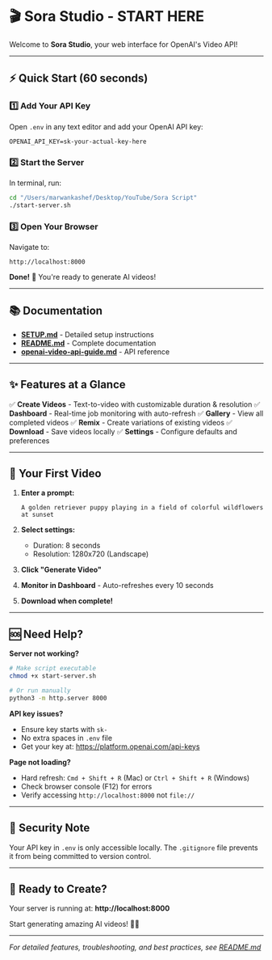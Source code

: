 # 🎬 Sora Studio - START HERE

Welcome to **Sora Studio**, your web interface for OpenAI's Video API!

---

## ⚡ Quick Start (60 seconds)

### 1️⃣ Add Your API Key

Open `.env` in any text editor and add your OpenAI API key:

```env
OPENAI_API_KEY=sk-your-actual-key-here
```

### 2️⃣ Start the Server

In terminal, run:

```bash
cd "/Users/marwankashef/Desktop/YouTube/Sora Script"
./start-server.sh
```

### 3️⃣ Open Your Browser

Navigate to:
```
http://localhost:8000
```

**Done!** 🎉 You're ready to generate AI videos!

---

## 📚 Documentation

- **[SETUP.md](SETUP.md)** - Detailed setup instructions
- **[README.md](README.md)** - Complete documentation
- **[openai-video-api-guide.md](openai-video-api-guide.md)** - API reference

---

## ✨ Features at a Glance

✅ **Create Videos** - Text-to-video with customizable duration & resolution
✅ **Dashboard** - Real-time job monitoring with auto-refresh
✅ **Gallery** - View all completed videos
✅ **Remix** - Create variations of existing videos
✅ **Download** - Save videos locally
✅ **Settings** - Configure defaults and preferences

---

## 🎯 Your First Video

1. **Enter a prompt:**
   ```
   A golden retriever puppy playing in a field of colorful wildflowers at sunset
   ```

2. **Select settings:**
   - Duration: 8 seconds
   - Resolution: 1280x720 (Landscape)

3. **Click "Generate Video"**

4. **Monitor in Dashboard** - Auto-refreshes every 10 seconds

5. **Download when complete!**

---

## 🆘 Need Help?

**Server not working?**
```bash
# Make script executable
chmod +x start-server.sh

# Or run manually
python3 -m http.server 8000
```

**API key issues?**
- Ensure key starts with `sk-`
- No extra spaces in `.env` file
- Get your key at: https://platform.openai.com/api-keys

**Page not loading?**
- Hard refresh: `Cmd + Shift + R` (Mac) or `Ctrl + Shift + R` (Windows)
- Check browser console (F12) for errors
- Verify accessing `http://localhost:8000` not `file://`

---

## 🔐 Security Note

Your API key in `.env` is only accessible locally. The `.gitignore` file prevents it from being committed to version control.

---

## 🚀 Ready to Create?

Your server is running at: **http://localhost:8000**

Start generating amazing AI videos! 🎥✨

---

*For detailed features, troubleshooting, and best practices, see [README.md](README.md)*
